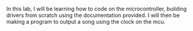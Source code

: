 In this lab, I will be learning how to code on the microcontroller, building drivers from scratch using the documentation provided. I will then be making a program to output a song using the clock on the mcu. 